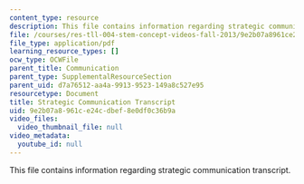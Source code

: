 ```yaml
---
content_type: resource
description: This file contains information regarding strategic communication transcript.
file: /courses/res-tll-004-stem-concept-videos-fall-2013/9e2b07a8961ce24cdbef8e0df0c36b9a_MITRES_TLL-004F13_CommStra.pdf
file_type: application/pdf
learning_resource_types: []
ocw_type: OCWFile
parent_title: Communication
parent_type: SupplementalResourceSection
parent_uid: d7a76512-aa4a-9913-9523-149a8c527e95
resourcetype: Document
title: Strategic Communication Transcript
uid: 9e2b07a8-961c-e24c-dbef-8e0df0c36b9a
video_files:
  video_thumbnail_file: null
video_metadata:
  youtube_id: null
---
```

This file contains information regarding strategic communication transcript.

